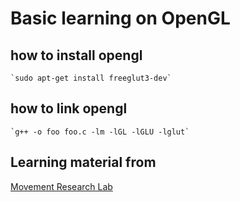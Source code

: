# Basic learning on OpenGL

## how to install opengl

    `sudo apt-get install freeglut3-dev`

## how to link opengl

    `g++ -o foo foo.c -lm -lGL -lGLU -lglut`

## Learning material from

[Movement Research Lab](http://mrl.snu.ac.kr/courses/CourseGraphics/index_2018spring.html)

